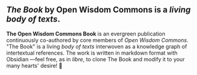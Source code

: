 ## _The Book_ by **Open Wisdom Commons** is a _living body of texts_.
**The Open Wisdom Commons Book** is an evergreen publication continuously co-authored by core members of _Open Wisdom Commons_. "The Book" is a living _body of texts_ interwoven as a knowledge graph of intertextual references. The work is written in markdown format with Obsidian —feel free, as in _libre_, to clone The Book and modify it to your many hearts' desire! 💞

